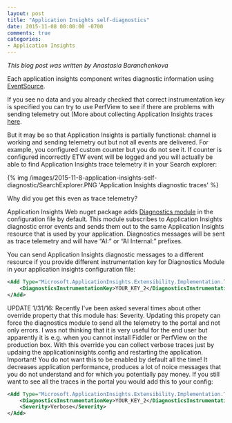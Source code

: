 ```yaml
---
layout: post
title: "Application Insights self-diagnostics"
date: 2015-11-08 00:00:00 -0700
comments: true
categories:
- Application Insights
---
```

*This blog post was written by Anastasia Baranchenkova*

Each application insights component writes diagnostic information using [EventSource](http://blogs.msdn.com/b/vancem/archive/2012/07/09/logging-your-own-etw-events-in-c-system-diagnostics-tracing-eventsource.aspx).

If you see no data and you already checked that correct instrumentation key is specified you can try to use PerfView to see if there are problems with sending telemetry out (More about collecting Application Insights traces [here](http://sergeysharp.com/blog/2015/04/16/diagnostic-of-applicationinsights-sdk/).

But it may be so that Application Insights is partially functional: channel is working and sending telemetry out but not all events are delivered. For example, you configured custom counter but you do not see it. If counter is configured incorrectly ETW event will be logged and you will actually be able to find Application Insights trace telemetry it in your Search explorer:

{% img /images/2015-11-8-application-insights-self-diagnostic/SearchExplorer.PNG 'Application Insights diagnostic traces' %}

Why did you get this even as trace telemetry?

Application Insights Web nuget package adds [Diagnostics module](https://github.com/Microsoft/ApplicationInsights-dotnet/blob/master/src/Core/Managed/Shared/Extensibility/Implementation/Tracing/DiagnosticsTelemetryModule.cs) in the configuration file by default. This module subscribes to Application Insights diagnostic error events and sends them out to the same Application Insights resource that is used by your application. Diagnostics messages will be sent as trace telemetry and will have “AI:” or “AI Internal:” prefixes.

You can send Application Insights diagnostic messages to a different resource if you provide different instrumentation key for Diagnostics Module in your application insights configuration file:

``` xml
<Add Type="Microsoft.ApplicationInsights.Extensibility.Implementation.Tracing.DiagnosticsTelemetryModule, Microsoft.ApplicationInsights" >
	<DiagnosticsInstrumentationKey>YOUR_KEY_2</DiagnosticsInstrumentationKey>
</Add>
```

UPDATE 1/31/16:
Recently I've been asked several times about other override property that this module has: Severity. Updating this propety can force the diagnostics module to send all the telemetry to the portal and not only errors. I was not thinking that it is very useful for the end user but apparently it is e.g. when you cannot install Fiddler or PerfView on the production box. With this override you can collect verbose traces just by updaing the applicationinsights.config and restarting the application. Important! You do not want this to be enabled by default all the time! It decreases application performance, produces a lot of noice messages that you do not understand and for which you potentially pay money. 
If you still want to see all the traces in the portal you would add this to your config:

``` xml
<Add Type="Microsoft.ApplicationInsights.Extensibility.Implementation.Tracing.DiagnosticsTelemetryModule, Microsoft.ApplicationInsights" >
	<DiagnosticsInstrumentationKey>YOUR_KEY_2</DiagnosticsInstrumentationKey>
	<Severity>Verbose</Severity>
</Add>
```
